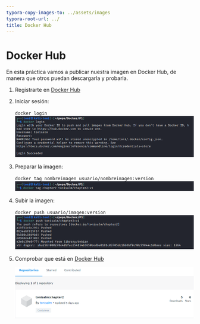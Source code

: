 ```yaml
---
typora-copy-images-to: ../assets/images
typora-root-url: ../
title: Docker Hub
---
```


# Docker Hub

En esta práctica vamos a publicar nuestra imagen en Docker Hub, de manera que otros puedan descargarla y probarla.

1. Registrarte en [Docker Hub](https://hub.docker.com)

2. Iniciar sesión:

   `docker login`
   ![image-20211214161812487](/assets/images/image-20211214161812487.png)

3. Preparar la imagen:

   `docker tag nombreimagen usuario/nombreimagen:version`
   ![image-20211214163634088](/assets/images/image-20211214163634088.png)

4. Subir la imagen:

   `docker push usuario/imagen:version`
   ![image-20211214163855908](/assets/images/image-20211214163855908.png)

5. Comprobar que está en [Docker Hub](https://hub.docker.com/r/tonisalm/chapter2)

   ![image-20211214164222818](/assets/images/image-20211214164222818.png)

   

